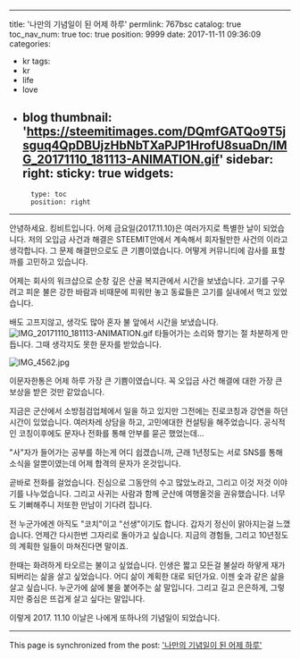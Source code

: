
---
title: '나만의 기념일이 된 어제 하루'
permlink: 767bsc
catalog: true
toc_nav_num: true
toc: true
position: 9999
date: 2017-11-11 09:36:09
categories:
- kr
tags:
- kr
- life
- love
- blog
thumbnail: 'https://steemitimages.com/DQmfGATQo9T5jsguq4QpDBUjzHbNbTXaPJP1HrofU8suaDn/IMG_20171110_181113-ANIMATION.gif'
sidebar:
    right:
        sticky: true
widgets:
    -
        type: toc
        position: right
---


안녕하세요. 킹비트입니다. 
어제 금요일(2017.11.10)은 여러가지로 특별한 날이 되었습니다. 
저의 오입금 사건과 해결은  STEEMIT안에서 계속해서 회자될만한 사건의 이라고 생각합니다. 
그 문제 해결만으로도 큰 기쁨이였습니다. 어떻게 커뮤니티에 감사를 표할까를 고민하고 있습니다.

어제는 회사의 워크샵으로 순창 깊은 산골 복지관에서 시간을 보냈습니다. 고기를 구우려고 피운 불은 강한 바람과 비때문에 피워만 놓고 동료들은 고기를 실내에서 먹고 있었습니다. 

배도 고프지않고, 생각도 많아 혼자 불 앞에서 시간을 보냈습니다.  
![IMG_20171110_181113-ANIMATION.gif](https://steemitimages.com/DQmfGATQo9T5jsguq4QpDBUjzHbNbTXaPJP1HrofU8suaDn/IMG_20171110_181113-ANIMATION.gif)
타들어가는 소리와 향기는 절 차분하게 만듭니다. 그때 생각지도 못한 문자를 받았습니다. 

![IMG_4562.jpg](https://steemitimages.com/DQmahYSsCEy2MLYFEiUuS7F5SZoLjNc2iQJNW5RP1xycEGN/IMG_4562.jpg) 

이문자한통은 어제 하루 가장 큰 기쁨이였습니다.  꼭 오입금 사건 해결에 대한 가장 큰 보상을 받은 것만 같았습니다. 

지금은 군산에서 소방점검업체에서 일을 하고 있지만 그전에는 진로코칭과 강연을 하던 시간이 있었습니다. 
여러차레 상담을 하고, 고민에대한 컨설팅을 해주었습니다.  공식적인 코칭이후에도 문자나 전화를 통해 안부를 묻곤 했었는데...

"사"자가 들어가는 공부를 하는게 어디 쉽겠습니까, 근래 1년정도는 서로 SNS를 통해 소식을 알뿐이였는데 어제 합격의 문자가 온것입니다. 

곧바로 전화를 걸었습니다. 진심으로 그동안의 수고 많았노라고, 그리고 이것 저것 이야기를 나누었습니다. 그리고 사귀는 사람과 함께 군산에 여행올것을 권유했습니다. 너무도 기뻐해주니 저또한 만남이 기다려 집니다. 

전 누군가에겐 아직도 "코치"이고 "선생"이기도 합니다.  갑자기 정신이 맑아지는걸 느꼈습니다. 
언제간 다시한번 그자리로 돌아가고 싶습니다. 지금의 경험들, 그리고 10년정도의 계획한 일들이 마쳐진다면 말이죠. 

한때는 화려하게 타오르는 불이고 싶었습니다. 인생은 짧고 모든걸 불살라 하얗게 재가 되버리는 삶을 살고 싶었습니다.  어디 삶이 계획한 대로 되던가요. 이젠 숯과 같은 삶을 살고 싶습니다. 누군가에 삶에 불을 붙어주는 삶 말입니다. 그리고 길고 은은하게, 그렇지만 중심은 뜨겁게 살고 싶다는 말입니다. 

이렇게 2017. 11.10 이날은 나에게 또하나의 기념일이 되었습니다.

- - -

This page is synchronized from the post: ['나만의 기념일이 된 어제 하루'](https://steemit.com/@kingbit/767bsc)

